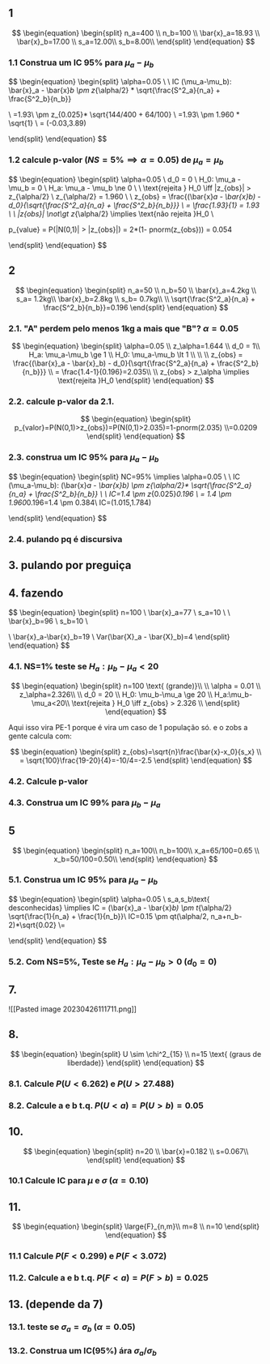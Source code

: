 ## 1
$$
\begin{equation}
\begin{split}
n_a=400 \\
n_b=100 \\
\bar{x}_a=18.93 \\
\bar{x}_b=17.00 \\
s_a=12.00\\
s_b=8.00\\ 
\end{split}
\end{equation}
$$

### 1.1 Construa um IC 95% para $\mu_a - \mu_b$
$$
\begin{equation}
\begin{split}
\alpha=0.05
\\
\\
IC (\mu_a-\mu_b): \bar{x}_a - \bar{x}_b \pm z_{\alpha/2} * \sqrt{\frac{S^2_a}{n_a} + \frac{S^2_b}{n_b}}

\\
=1.93\ \pm z_{0.025}* \sqrt{144/400 + 64/100} \\
=1.93\ \pm 1.960 * \sqrt{1} \\
= (-0.03,3.89)

\end{split}
\end{equation}
$$
### 1.2 calcule p-valor ($NS=5\% \implies \alpha=0.05$) de $\mu_a=\mu_b$
$$
\begin{equation}
\begin{split}
\alpha=0.05 \\
d_0 = 0 \\
H_0: \mu_a - \mu_b = 0 \\
H_a: \mu_a - \mu_b \ne 0 \\
\\
\text{rejeita } H_0 \iff |z_{obs}| > z_{\alpha/2} \\
z_{\alpha/2} = 1.960 \\
\\
z_{obs} = \frac{(\bar{x}_a - \bar{x}_b) - d_0}{\sqrt{\frac{S^2_a}{n_a} + \frac{S^2_b}{n_b}}} \\
= \frac{1.93}{1} = 1.93 \\
\\
|z_{obs}| \not\gt z_{\alpha/2} \implies \text{não rejeita }H_0 \\

p_{value} = P(|N(0,1)| > |z_{obs}|) = 2*(1- pnorm(z_{obs}))
= 0.054

\end{split}
\end{equation}
$$

## 2
$$
\begin{equation}
\begin{split}
n_a=50 \\
n_b=50 \\
\bar{x}_a=4.2kg \\
s_a= 1.2kg\\
\bar{x}_b=2.8kg \\
s_b= 0.7kg\\
\\
\sqrt{\frac{S^2_a}{n_a} + \frac{S^2_b}{n_b}}=0.196
\end{split}
\end{equation}
$$

### 2.1. "A" perdem pelo menos 1kg a mais que "B"? $\alpha=0.05$
$$
\begin{equation}
\begin{split}
\alpha=0.05 \\
z_\alpha=1.644
\\
d_0 = 1\\
H_a: \mu_a-\mu_b \ge 1 \\
H_0: \mu_a-\mu_b \lt 1 \\
\\
\\
z_{obs} = \frac{(\bar{x}_a - \bar{x}_b) - d_0}{\sqrt{\frac{S^2_a}{n_a} + \frac{S^2_b}{n_b}}} \\
= \frac{1.4-1}{0.196}=2.035\\
\\
z_{obs} > z_\alpha \implies \text{rejeita }H_0
\end{split}
\end{equation}
$$

### 2.2. calcule p-valor da 2.1.
$$
\begin{equation}
\begin{split}
p_{valor}=P(N(0,1)>z_{obs})=P(N(0,1)>2.035)=1-pnorm(2.035)
\\=0.0209
\end{split}
\end{equation}
$$
### 2.3. construa um IC 95% para $\mu_a-\mu_b$
$$
\begin{equation}
\begin{split}
NC=95\% \implies \alpha=0.05 \\
\\
IC (\mu_a-\mu_b): (\bar{x}_a - \bar{x}_b) \pm z_{\alpha/2}*
\sqrt{\frac{S^2_a}{n_a} + \frac{S^2_b}{n_b}} \\
\\
IC=1.4 \pm z_{0.025}*0.196 \\
= 1.4 \pm 1.960*0.196=1.4 \pm 0.384\\
IC=(1.015,1.784)

\end{split}
\end{equation}
$$

### 2.4. pulando pq é discursiva

## 3. pulando por preguiça
## 4. fazendo
$$
\begin{equation}
\begin{split}
n=100 \\
\bar{x}_a=77 \\
s_a=10 \\
\\
\bar{x}_b=96 \\
s_b=10 \\

\\
\bar{x}_a-\bar{x}_b=19 \\
Var(\bar{X}_a - \bar{X}_b)=4
\end{split}
\end{equation}
$$

### 4.1. NS=1% teste se $H_a:\mu_b-\mu_a<20$
$$
\begin{equation}
\begin{split}
n=100 \text{ (grande)}\\
\\
\alpha = 0.01 \\
z_\alpha=2.326\\
\\
d_0 = 20 \\
H_0: \mu_b-\mu_a \ge 20 \\
H_a:\mu_b-\mu_a<20\\
\text{rejeita } H_0 \iff z_{obs} > 2.326 \\
\end{split}
\end{equation}
$$

Aqui isso vira PE-1 porque é vira um caso de 1 população só. e o zobs a gente calcula com:

$$
\begin{equation}
\begin{split}
z_{obs}=\sqrt{n}\frac{\bar{x}-x_0}{s_x} \\
= \sqrt{100}\frac{19-20}{4}=-10/4=-2.5
\end{split}
\end{equation}
$$

### 4.2. Calcule p-valor
### 4.3. Construa um IC 99% para $\mu_b-\mu_a$

## 5
$$
\begin{equation}
\begin{split}
n_a=100\\
n_b=100\\
x_a=65/100=0.65 \\
x_b=50/100=0.50\\
\end{split}
\end{equation}
$$
### 5.1. Construa um IC 95% para $\mu_a-\mu_b$

$$
\begin{equation}
\begin{split}
\alpha=0.05 \\
s_a,s_b\text{ desconhecidas} \implies
IC = (\bar{x}_a - \bar{x}_b) \pm t_{\alpha/2} \sqrt{\frac{1}{n_a} + \frac{1}{n_b}}\\
IC=0.15 \pm  qt(\alpha/2, n_a+n_b-2)*\sqrt{0.02}
\\=

\end{split}
\end{equation}
$$

### 5.2. Com NS=5%, Teste se $H_a:\mu_a-\mu_b>0$ ($d_0=0$)

## 7.
![[Pasted image 20230426111711.png]]

## 8.
$$
\begin{equation}
\begin{split}
U \sim \chi^2_{15}
\\
n=15 \text{ (graus de liberdade)}
\end{split}
\end{equation}
$$
### 8.1. Calcule $P(U<6.262)$ e $P(U>27.488)$
### 8.2. Calcule a e b t.q. $P(U<a)=P(U>b)=0.05$

## 10. 
$$
\begin{equation}
\begin{split}
n=20 \\
\bar{x}=0.182 \\
s=0.067\\
\end{split}
\end{equation}
$$

### 10.1 Calcule IC para $\mu$ e $\sigma$ ($\alpha=0.10$)

## 11.
$$
\begin{equation}
\begin{split}
\large{F}_{n,m}\\
m=8 \\
n=10 
\end{split}
\end{equation}
$$

### 11.1 Calcule $P(F<0.299)$ e $P(F<3.072)$
### 11.2. Calcule a e b t.q. $P(F<a)=P(F>b)=0.025$

## 13. (depende da 7)
### 13.1. teste se $\sigma_a=\sigma_b$ ($\alpha=0.05$)
### 13.2. Construa um IC(95%) ára $\sigma_a/\sigma_b$
